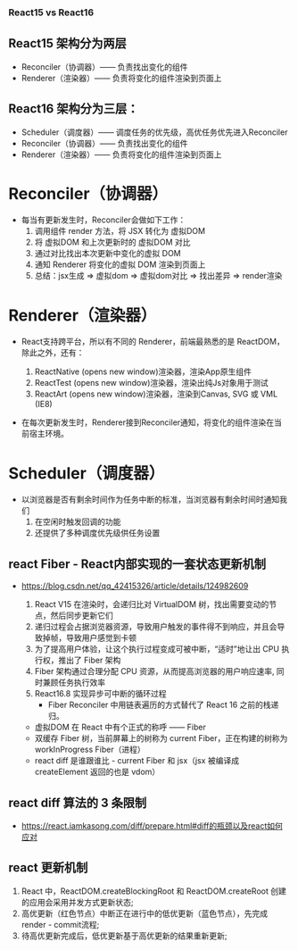 ### React15 vs React16
## React15 架构分为两层
- Reconciler（协调器）—— 负责找出变化的组件
- Renderer（渲染器）—— 负责将变化的组件渲染到页面上

## React16 架构分为三层：
- Scheduler（调度器）—— 调度任务的优先级，高优任务优先进入Reconciler
- Reconciler（协调器）—— 负责找出变化的组件
- Renderer（渲染器）—— 负责将变化的组件渲染到页面上

# Reconciler（协调器）
- 每当有更新发生时，Reconciler会做如下工作：
    1. 调用组件 render 方法，将 JSX 转化为 虚拟DOM
    2. 将 虚拟DOM 和上次更新时的 虚拟DOM 对比
    3. 通过对比找出本次更新中变化的虚拟 DOM
    4. 通知 Renderer 将变化的虚拟 DOM 渲染到页面上
    5. 总结：jsx生成 => 虚拟dom => 虚拟dom对比 => 找出差异 => render渲染

# Renderer（渲染器）
- React支持跨平台，所以有不同的 Renderer，前端最熟悉的是 ReactDOM，除此之外，还有：
    1. ReactNative (opens new window)渲染器，渲染App原生组件
    2. ReactTest (opens new window)渲染器，渲染出纯Js对象用于测试
    3. ReactArt (opens new window)渲染器，渲染到Canvas, SVG 或 VML (IE8)

- 在每次更新发生时，Renderer接到Reconciler通知，将变化的组件渲染在当前宿主环境。

# Scheduler（调度器）
- 以浏览器是否有剩余时间作为任务中断的标准，当浏览器有剩余时间时通知我们
    1. 在空闲时触发回调的功能
    2. 还提供了多种调度优先级供任务设置


## react Fiber - React内部实现的一套状态更新机制
- https://blog.csdn.net/qq_42415326/article/details/124982609
    1. React V15 在渲染时，会递归比对 VirtualDOM 树，找出需要变动的节点，然后同步更新它们
    2. 递归过程会占据浏览器资源，导致用户触发的事件得不到响应，并且会导致掉帧，导致用户感觉到卡顿
    3. 为了提高用户体验，让这个执行过程变成可被中断，“适时”地让出 CPU 执行权，推出了 Fiber 架构
    4. Fiber 架构通过合理分配 CPU 资源，从而提高浏览器的用户响应速率, 同时兼顾任务执行效率
    5. React16.8 实现异步可中断的循环过程
        - Fiber Reconciler 中用链表遍历的方式替代了 React 16 之前的栈递归。
    
    - 虚拟DOM 在 React 中有个正式的称呼 —— Fiber
    - 双缓存 Fiber 树，当前屏幕上的树称为 current Fiber，正在构建的树称为 workInProgress Fiber（进程）
    - react diff 是谁跟谁比 - current Fiber 和 jsx（jsx 被编译成 createElement 返回的也是 vdom）



## react diff 算法的 3 条限制
- https://react.iamkasong.com/diff/prepare.html#diff的瓶颈以及react如何应对



## react 更新机制
1. React 中，ReactDOM.createBlockingRoot 和 ReactDOM.createRoot 创建的应用会采用并发方式更新状态;
2. 高优更新（红色节点）中断正在进行中的低优更新（蓝色节点），先完成render - commit流程;
3. 待高优更新完成后，低优更新基于高优更新的结果重新更新;

